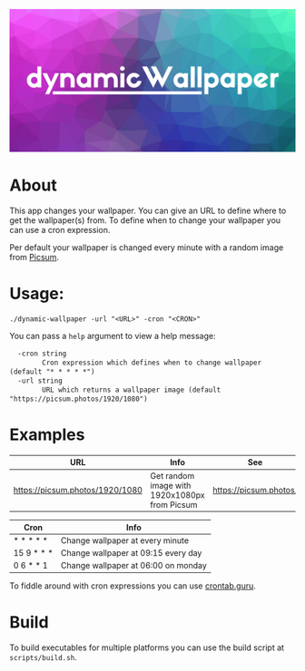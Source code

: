 ![dynamicWallpaper](https://raw.githubusercontent.com/bst27/dynamic-wallpaper/master/website/banner.png)

# About
This app changes your wallpaper. You can give an URL to define where to get the wallpaper(s) from.
To define when to change your wallpaper you can use a cron expression.

Per default your wallpaper is changed every minute with a random image from [Picsum](https://picsum.photos).

# Usage:
```
./dynamic-wallpaper -url "<URL>" -cron "<CRON>"
```
You can pass a `help` argument to view a help message:
```
  -cron string
        Cron expression which defines when to change wallpaper (default "* * * * *")
  -url string
        URL which returns a wallpaper image (default "https://picsum.photos/1920/1080")

```

# Examples
| URL                             | Info                                          | See                    |
|---------------------------------|-----------------------------------------------|------------------------|
| https://picsum.photos/1920/1080 | Get random image with 1920x1080px from Picsum | https://picsum.photos/ |

| Cron | Info |
|------|------|
| * * * * *  | Change wallpaper at every minute |
| 15 9 * * * | Change wallpaper at 09:15 every day |
| 0 6 * * 1  | Change wallpaper at 06:00 on monday |

To fiddle around with cron expressions you can use [crontab.guru](https://crontab.guru).

# Build
To build executables for multiple platforms you can use the build script at `scripts/build.sh`.